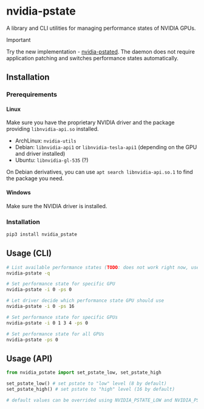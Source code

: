 # nvidia-pstate
A library and CLI utilities for managing performance states of NVIDIA GPUs.

> [!IMPORTANT]
Try the new implementation - [nvidia-pstated](https://github.com/sasha0552/nvidia-pstated). The daemon does not require application patching and switches performance states automatically.

## Installation
### Prerequirements
#### Linux
Make sure you have the proprietary NVIDIA driver and the package providing `libnvidia-api.so` installed.

- ArchLinux: `nvidia-utils`
- Debian: `libnvidia-api1` or `libnvidia-tesla-api1` (depending on the GPU and driver installed)
- Ubuntu: `libnvidia-gl-535` (?)

On Debian derivatives, you can use `apt search libnvidia-api.so.1` to find the package you need.

#### Windows
Make sure the NVIDIA driver is installed.

### Installation
```sh
pip3 install nvidia_pstate
```

## Usage (CLI)
```sh
# List available performance states (TODO: does not work right now, use nvidia-smi -q and count memory clocks)
nvidia-pstate -q

# Set performance state for specific GPU
nvidia-pstate -i 0 -ps 0

# Let driver decide which performance state GPU should use
nvidia-pstate -i 0 -ps 16

# Set performance state for specific GPUs
nvidia-pstate -i 0 1 3 4 -ps 0

# Set performance state for all GPUs
nvidia-pstate -ps 0
```

## Usage (API)
```python
from nvidia_pstate import set_pstate_low, set_pstate_high

set_pstate_low() # set pstate to "low" level (8 by default)
set_pstate_high() # set pstate to "high" level (16 by default)

# default values can be overrided using NVIDIA_PSTATE_LOW and NVIDIA_PSTATE_HIGH environment variables.
```
